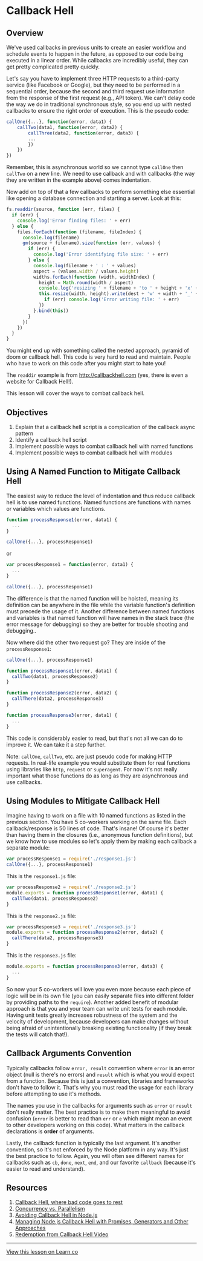 # Callback Hell

## Overview

We've used callbacks in previous units to create an easier workflow and schedule events to happen in the future, as opposed to our code being executed in a linear order. While callbacks are incredibly useful, they can get pretty complicated pretty quickly.

Let's say you have to implement three HTTP requests to a third-party service (like Facebook or Google), but they need to be performed in a sequential order, because the second and third request use information from the response of the first request (e.g., API token).  We can't delay code the way we do in traditional synchronous style, so you end up with nested callbacks to ensure the right order of execution. This is the pseudo code:

```js
callOne({...}, function(error, data1) {
    callTwo(data1, function(error, data2) {
        callThree(data2, function(error, data3) {
        ...
        })
    })
})
```

Remember, this is asynchronous world so we cannot type `callOne` then `callTwo` on a new line. We need to use callback and with callbacks (the way they are written in the example above) comes indentation.

Now add on top of that a few callbacks to perform something else essential like opening a database connection and starting a server. Look at this:


```js
fs.readdir(source, function (err, files) {
  if (err) {
    console.log('Error finding files: ' + err)
  } else {
    files.forEach(function (filename, fileIndex) {
      console.log(filename)
      gm(source + filename).size(function (err, values) {
        if (err) {
          console.log('Error identifying file size: ' + err)
        } else {
          console.log(filename + ' : ' + values)
          aspect = (values.width / values.height)
          widths.forEach(function (width, widthIndex) {
            height = Math.round(width / aspect)
            console.log('resizing ' + filename + 'to ' + height + 'x' + height)
            this.resize(width, height).write(dest + 'w' + width + '_' + filename, function(err) {
              if (err) console.log('Error writing file: ' + err)
            })
          }.bind(this))
        }
      })
    })
  }
}
```

You might end up with something called the nested approach, pyramid of doom or callback hell. This code is very hard to read and maintain. People who have to work on this code after you might start to hate you!

The `readdir` example is from <http://callbackhell.com> (yes, there is even a website for Callback Hell!).

This lesson will cover the ways to combat callback hell.

## Objectives

1. Explain that a callback hell script is a complication of the callback async pattern
1. Identify a callback hell script
1. Implement possible ways to combat callback hell with named functions
1. Implement possible ways to combat callback hell with modules


## Using A Named Function to Mitigate Callback Hell

The easiest way to reduce the level of indentation and thus reduce callback hell is to use named functions. Named functions are functions with names or variables which values are functions.

```js
function processResponse1(error, data1) {
  ...
}

callOne({...}, processResponse1)
```

or

```js
var processResponse1 = function(error, data1) {
  ...
}

callOne({...}, processResponse1)
```

The difference is that the named function will be hoisted, meaning its definition can be anywhere in the file while the variable function's definition must precede the usage of it. Another difference between named functions and variables is that named function will have names in the stack trace (the error message for debugging) so they are better for trouble shooting and debugging..

Now where did the other two request go? They are inside of the `processResponse1`:

```js
callOne({...}, processResponse1)

function processResponse1(error, data1) {
  callTwo(data1, processResponse2)
}

function processResponse2(error, data2) {
  callThere(data2, processResponse3)
}

function processResponse3(error, data1) {
  ...
}
```

This code is considerably easier to read, but that's not all we can do to improve it. We can take it a step further.

Note: `callOne`, `callTwo`, etc. are just pseudo code for making HTTP requests. In real-life example you would substitute them for real functions using libraries like `http`, `request` or `superagent`. For now it's not really important what those functions do as long as they are asynchronous and use callbacks.

## Using Modules to Mitigate Callback Hell

Imagine having to work on a file with 10 named functions as listed in the previous section. You have 5 co-workers working on the same file. Each callback/response is 50 lines of code. That's insane! Of course it's better than having them in the closures (i.e., anonymous function definitions), but we know how to use modules so let's apply them by making each callback a separate module:

```js
var processResponse1 = require('./response1.js')
callOne({...}, processResponse1)
```

This is the `response1.js` file:

```js
var processResponse2 = require('./response2.js')
module.exports = function processResponse1(error, data1) {
  callTwo(data1, processResponse2)
}
```

This is the `response2.js` file:

```js
var processResponse3 = require('./response3.js')
module.exports = function processResponse2(error, data2) {
  callThere(data2, processResponse3)
}
```

This is the `response3.js` file:

```js
module.exports = function processResponse3(error, data3) {
  ...
}
```


So now your 5 co-workers will love you even more because each piece of logic will be in its own file (you can easily separate files into different folder by providing paths to the `require`). Another added benefit of modular approach is that you and your team can write unit tests for each module. Having unit tests greatly increases robustness of the system and the velocity of development, because developers can make changes without being afraid of unintentionally breaking existing functionality (if they break the tests will catch that!).

## Callback Arguments Convention

Typically callbacks follow `error, result` convention where `error` is an error object (null is there's no errors) and `result` which is what you would expect from a function. Because this is just a convention, libraries and frameworks don't have to follow it. That's why you must read the usage for each library before attempting to use it's methods.

The names you use in the callbacks for arguments such as `error` or `result` don't really matter. The best practice is to make them meaningful to avoid confusion (`error` is better to read than `err` or `e` which might mean an event to other developers working on this code). What matters in the callback declarations is **order** of arguments.

Lastly, the callback function is typically the last argument. It's another convention, so it's not enforced by the Node platform in any way. It's just the best practice to follow. Again, you will often see different names for callbacks such as `cb`, `done`, `next`, `end`, and our favorite `callback` (because it's easier to read and understand).

## Resources

1. [Callback Hell, where bad code goes to rest](http://callbackhell.com)
2. [Concurrency vs. Parallelism](http://stackoverflow.com/questions/1050222/concurrency-vs-parallelism-what-is-the-difference#1050257)
3. [Avoiding Callback Hell in Node.js](http://stackabuse.com/avoiding-callback-hell-in-node-js)
4. [Managing Node.js Callback Hell with Promises, Generators and Other Approaches](https://strongloop.com/strongblog/node-js-callback-hell-promises-generators)
5. [Redemption from Callback Hell Video](https://www.youtube.com/watch?v=hf1T_AONQJU)

---

<a href='https://learn.co/lessons/node-non-blocking-callback' data-visibility='hidden'>View this lesson on Learn.co</a>
